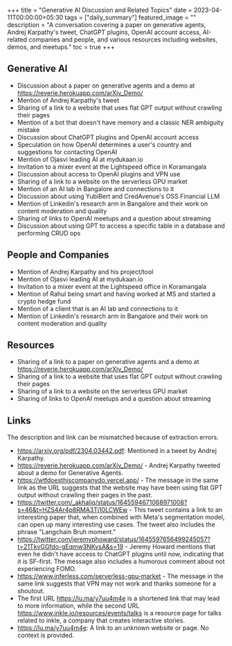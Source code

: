 +++
title =  "Generative AI Discussion and Related Topics"
date = 2023-04-11T00:00:00+05:30
tags = ["daily_summary"]
featured_image = ""
description = "A conversation covering a paper on generative agents, Andrej Karpathy's tweet, ChatGPT plugins, OpenAI account access, AI-related companies and people, and various resources including websites, demos, and meetups."
toc = true
+++

## Generative AI
- Discussion about a paper on generative agents and a demo at https://reverie.herokuapp.com/arXiv_Demo/
- Mention of Andrej Karpathy's tweet
- Sharing of a link to a website that uses flat GPT output without crawling their pages
- Mention of a bot that doesn't have memory and a classic NER ambiguity mistake
- Discussion about ChatGPT plugins and OpenAI account access
- Speculation on how OpenAI determines a user's country and suggestions for contacting OpenAI
- Mention of Ojasvi leading AI at mydukaan.io
- Invitation to a mixer event at the Lightspeed office in Koramangala
- Discussion about access to OpenAI plugins and VPN use
- Sharing of a link to a website on the serverless GPU market
- Mention of an AI lab in Bangalore and connections to it
- Discussion about using YubiBert and CredAvenue's OSS Financial LLM
- Mention of Linkedin's research arm in Bangalore and their work on content moderation and quality
- Sharing of links to OpenAI meetups and a question about streaming
- Discussion about using GPT to access a specific table in a database and performing CRUD ops

## People and Companies
- Mention of Andrej Karpathy and his project/tool
- Mention of Ojasvi leading AI at mydukaan.io
- Invitation to a mixer event at the Lightspeed office in Koramangala
- Mention of Rahul being smart and having worked at MS and started a crypto hedge fund
- Mention of a client that is an AI lab and connections to it
- Mention of Linkedin's research arm in Bangalore and their work on content moderation and quality

## Resources
- Sharing of a link to a paper on generative agents and a demo at https://reverie.herokuapp.com/arXiv_Demo/
- Sharing of a link to a website that uses flat GPT output without crawling their pages
- Sharing of a link to a website on the serverless GPU market
- Sharing of links to OpenAI meetups and a question about streaming

## Links
The description and link can be mismatched because of extraction errors.

- https://arxiv.org/pdf/2304.03442.pdf: Mentioned in a tweet by Andrej Karpathy.
- https://reverie.herokuapp.com/arXiv_Demo/ - Andrej Karpathy tweeted about a demo for Generative Agents.
- https://wtfdoesthiscompanydo.vercel.app/ - The message in the same link as the URL suggests that the website may have been using flat GPT output without crawling their pages in the past.
- https://twitter.com/_akhaliq/status/1645594671068971008?s=46&t=HZS4Ar4p8RMA3Tj10LCWEw - This tweet contains a link to an interesting paper that, when combined with Meta's segmentation model, can open up many interesting use cases. The tweet also includes the phrase "Langchain Bruh moment."
- https://twitter.com/jeremyphoward/status/1645597656499245057?t=21TkvGGfdo-gEqmw3NKvsA&s=19 - Jeremy Howard mentions that even he didn't have access to ChatGPT plugins until now, indicating that it is SF-first. The message also includes a humorous comment about not experiencing FOMO.
- https://www.inferless.com/serverless-gpu-market - The message in the same link suggests that VPN may not work and thanks someone for a shoutout.
- The first URL https://lu.ma/y7uu4m4e is a shortened link that may lead to more information, while the second URL https://www.inkle.io/resources/events/talks is a resource page for talks related to inkle, a company that creates interactive stories.
- https://lu.ma/y7uu4m4e: A link to an unknown website or page. No context is provided.